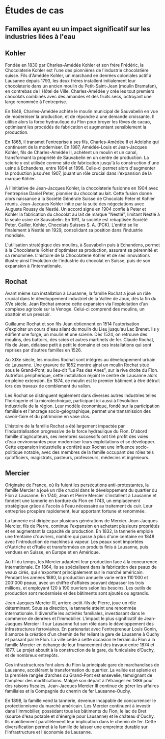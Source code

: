 # Études de cas

## Familles ayant eu un impact significatif sur les industries liées à l'eau

<head>
<link rel="stylesheet" href="style.css">
</head>

<div class="card">
<h2>Kohler</h2>

Fondée en 1830 par Charles-Amédée Kohler et son frère Frédéric, la Chocolaterie Kohler est l'une des pionnières de l'industrie chocolatière suisse. Fils d'Amédée Kohler, un marchand en denrées coloniales actif à Lausanne depuis 1793, les deux frères installent initialement leur chocolaterie dans un ancien moulin du Petit-Saint-Jean (moulin Bramafan), en contrebas de l'Hôtel de Ville. Charles-Amédée y crée les tout premiers chocolats combinés avec des amandes et des fruits secs, octroyant une large renommée à l'entreprise.

En 1849, Charles-Amédée achète le moulin municipal de Sauvabelin en vue de moderniser la production, et de répondre à une demande croissante. Il utilise alors la force hydraulique du Flon pour broyer les fèves de cacao, optimisant les procédés de fabrication et augmentant sensiblement la production.

En 1865, il transmet l'entreprise à ses fils, Charles-Amédée II et Adolphe qui continuent de la moderniser. En 1887, Amédée-Louis et Jean-Jacques Kohler, fils de Charles-Amédée II, achètent un moulin et un canal, transformant la propriété de Sauvabelin en un centre de production. La scierie y est utilisée comme site de fabrication jusqu'à la construction d'une usine à Echandens, entre 1894 et 1896. Celle-ci permet alors d'augmenter la production jusqu'en 1907, jouant un rôle crucial dans l'expansion de la marque Köhler.

À l'initiative de Jean-Jacques Kohler, la chocolaterie fusionne en 1904 avec l'entreprise Daniel Peter, pionnier du chocolat au lait. Cette fusion donne alors naissance à la Société Générale Suisse de Chocolats Peter et Kohler réunis. Jean-Jacques Kohler initie par la suite des négociations avec Auguste Roussy de Nestlé. Un accord signé en 1904 confie à Peter et Kohler la fabrication du chocolat au lait de marque "Nestlé", limitant Nestlé à la seule usine de Sauvabelin. En 1911, la société est rebaptisée Société Peter, Cailler, Kohler, Chocolats Suisses S. A. (PCK). L'entité se lie finalement à Nestlé en 1929, consolidant sa position dans l'industrie mondiale.

L'utilisation stratégique des moulins, à Sauvabelin puis à Echandens, permet à la Chocolaterie Kohler d'optimiser sa production, assurant sa pérennité et sa renommée. L'histoire de la Chocolaterie Kohler et de ses innovations illustre ainsi l'évolution de l'industrie du chocolat en Suisse, puis de son expansion à l'internationale.

</div>
<div class="card">
<h2>Rochat</h2>

Avant même son installation à Lausanne, la famille Rochat a joué un rôle crucial dans le développement industriel de la Vallée de Joux, dès la fin du XVe siècle. Jean Rochat amorce cette expansion via l'exploitation d’un complexe agricole sur la Venoge. Celui-ci comprend des moulins, un abattoir et un pressoir.

Guillaume Rochat et son fils Jean obtiennent en 1514 l'autorisation d'exploiter un cours d'eau allant du moulin du Lieu jusqu'au Lac Brenet. Ils y édifient une forge, un moulin et une scierie. Dès 1524, on retrouve des moulins, des battoirs, des scies et autres martinets de fer. Claude Rochat, fils de Jean, délaisse petit à petit le domaine et ces installations qui sont reprises par d’autres familles en 1526.

Au XIXe siècle, les moulins Rochat sont intégrés au développement urbain de Lausanne. Une gravure de 1852 montre ainsi un moulin Rochat situé sous le Grand-Pont, au lieu-dit "Le Pas des Ânes", sur la rive droite du Flon. Autrefois périphérique, cette installation rejoint le centre de Lausanne alors en pleine extension. En 1874, ce moulin est le premier bâtiment à être détruit lors des travaux de comblement du vallon.

Les Rochat se distinguent également dans diverses autres industries telles l'horlogerie et la microtechnique, participant ici aussi à l'évolution industrielle de la région. Leur modèle économique, fondé sur la participation familiale et l'ancrage socio-géographique, permet une transmission des savoir-faire et du patrimoine en vase clos.

L'histoire de la famille Rochat a été largement impactée par l'industrialisation progressive de la force hydraulique du Flon. D'abord famille d'agriculteurs,  ses membres successifs ont tiré profit des voies d’eau environnantes pour moderniser leurs exploitations et se développer.  Cette expansion industrielle a conféré aux Rochat une influence socio-politique notable, avec des membres de la famille occupant des rôles tels qu'officiers, magistrats, pasteurs, professeurs, médecins et ingénieurs.

</div>
<div class="card">
<h2>Mercier</h2>

Originaire de France, où ils fuient les persécutions anti-protestantes, la famille Mercier a joué un rôle crucial dans le développement du quartier du Flon à Lausanne. En 1740, Jean et Pierre Mercier s'installent à Lausanne et fondent une tannerie en bordure du Flon en 1743, un emplacement stratégique grâce à l'accès à l'eau nécessaire au traitement du cuir. Leur entreprise prospère rapidement, leur apportant fortune et renommée.

La tannerie est dirigée par plusieurs générations de Mercier. Jean-Jacques Mercier, fils de Pierre, continue l'expansion en achetant plusieurs propriétés et en augmentant la capacité de production. En 1832, la tannerie emploie une trentaine d'ouvriers, nombre qui passe à plus d'une centaine en 1848 avec l'introduction de machines à vapeur. Les peaux sont importées d'Autriche et d'Italie et transformées en produits finis à Lausanne, puis vendues en Suisse, en Europe et en Amérique.

Au fil du temps, les Mercier adaptent leur production face à la concurrence internationale. En 1864, ils se spécialisent dans la fabrication des peaux de veaux cirés, qui s'exportent principalement sur le marché américain. Pendant les années 1880, la production annuelle varie entre 110'000 et 200'000 peaux, avec un chiffre d'affaires pouvant dépasser les trois millions, et employant 120 à 190 ouvriers selon les besoins. Les outils de production sont modernisés et des bâtiments sont ajoutés ou agrandis.

Jean-Jacques Mercier III, arrière-petit-fils de Pierre, joue un rôle déterminant. Sous sa direction, la tannerie atteint une renommée internationale. Il diversifie les activités familiales, investissant dans le commerce de denrées et l'immobilier. L'impact le plus significatif de Jean-Jacques Mercier III sur Lausanne fut son rôle dans le développement des infrastructures ferroviaires. En partenariat avec l'entrepreneur Louis Gonin, il amorce la création d'un chemin de fer reliant la gare de Lausanne à Ouchy et passant par le Flon. La ville cède à cette occasion le terrain du Flon à la famille Mercier en échange de leur financement des travaux entre 1874 et 1877. Le projet aboutit à la construction de la gare, du funiculaire d’Ouchy, et de nombreux entrepôts.

Ces infrastructures font alors du Flon la principale gare de marchandises de Lausanne, accélérant la transformation du quartier. La vallée est aplanie et la première rangée d’arches du Grand-Pont est ensevelie, témoignant de l'ampleur des modifications. Malgré son départ à l'étranger en 1886 pour des raisons fiscales, Jean-Jacques Mercier III continue de gérer les affaires familiales et la Compagnie du chemin de fer Lausanne-Ouchy.

En 1898, la famille vend la tannerie, devenue incapable de concurrencer le protectionnisme du marché américain. Les Mercier continuent à investir dans l'immobilier, possédant tous les bâtiments du Flon, le lac de Bret (source d'eau potable et d'énergie pour Lausanne) et le château d'Ouchy. Ils maintiennent parallèlement leur implication dans le chemin de fer. Cette diversification permet à la famille de laisser une empreinte durable sur l'infrastructure et l'économie de Lausanne.

</div>
